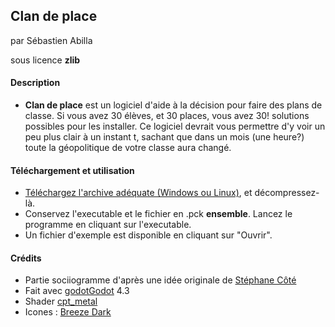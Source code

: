 ## Clan de place

par Sébastien Abilla

sous licence **zlib**

#### Description

* **Clan de place** est un logiciel d'aide à la décision pour faire des plans de classe. Si vous avez 30 élèves, et 30 places, vous avez 30! solutions possibles pour les installer. Ce logiciel devrait vous permettre d'y voir un peu plus clair à un instant t, sachant que dans un mois (une heure?) toute la géopolitique de votre classe aura changé.

#### Téléchargement et utilisation

* [Téléchargez l'archive adéquate (Windows ou Linux)](https://github.com/sebabilla/CDP/releases), et décompressez-là.
* Conservez l'executable et le fichier en .pck **ensemble**. Lancez le programme en cliquant sur l'executable.
* Un fichier d'exemple est disponible en cliquant sur "Ouvrir".

#### Crédits

* Partie sociiogramme d'après une idée originale de [Stéphane Côté](http://www.stephanecote.org/2014/03/27/gestion-de-classe-le-post-it-qui-supporte-lautonomie/)
* Fait avec [godotGodot](https://godotengine.org/) 4.3
* Shader [cpt_metal](https://godotshaders.com/shader/line2d-animation/)
* Icones : [Breeze Dark](https://github.com/KDE/breeze-icons)
